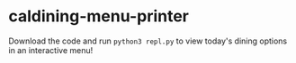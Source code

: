 # caldining-menu-printer
Download the code and run `python3 repl.py` to view today's dining options in an interactive menu!
